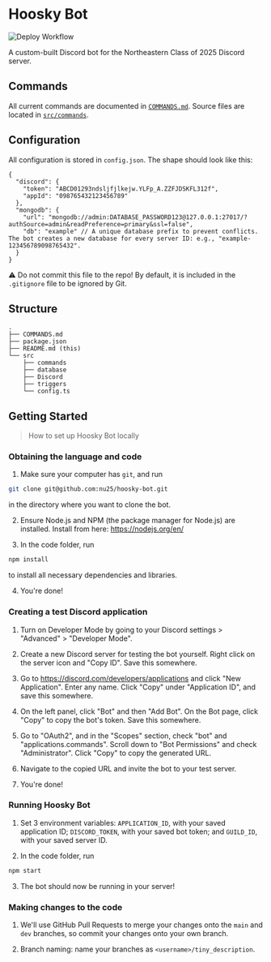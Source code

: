 # Hoosky Bot

![Deploy Workflow](https://github.com/nu25/hoosky-bot/actions/workflows/deploy.yml/badge.svg)

A custom-built Discord bot for the Northeastern Class of 2025 Discord server.

## Commands

All current commands are documented in [`COMMANDS.md`](COMMANDS.md). Source files are located in [`src/commands`](src/commands).

## Configuration

All configuration is stored in `config.json`. The shape should look like this:

```jsonc
{
  "discord": {
    "token": "ABCD01293ndsljfjlkejw.YLFp_A.ZZFJDSKFL312f",
    "appId": "098765432123456789"
  },
  "mongodb": {
    "url": "mongodb://admin:DATABASE_PASSWORD123@127.0.0.1:27017/?authSource=admin&readPreference=primary&ssl=false",
    "db": "example" // A unique database prefix to prevent conflicts. The bot creates a new database for every server ID: e.g., "example-123456789098765432".
  }
}
```

⚠️ Do not commit this file to the repo! By default, it is included in the `.gitignore` file to be ignored by Git.

## Structure

```
.
├── COMMANDS.md
├── package.json
├── README.md (this)
└── src
    ├── commands
    ├── database
    ├── Discord
    ├── triggers
    └── config.ts
```

## Getting Started

> How to set up Hoosky Bot locally

### Obtaining the language and code

1. Make sure your computer has `git`, and run

```bash
git clone git@github.com:nu25/hoosky-bot.git
```

in the directory where you want to clone the bot.

2. Ensure Node.js and NPM (the package manager for Node.js) are installed. Install from here: https://nodejs.org/en/

3. In the code folder, run

```bash
npm install
```

to install all necessary dependencies and libraries.

4. You're done!

### Creating a test Discord application

1. Turn on Developer Mode by going to your Discord settings > "Advanced" > "Developer Mode".

2. Create a new Discord server for testing the bot yourself. Right click on the server icon and "Copy ID". Save this somewhere.

3. Go to https://discord.com/developers/applications and click "New Application". Enter any name. Click "Copy" under "Application ID", and save this somewhere.

4. On the left panel, click "Bot" and then "Add Bot". On the Bot page, click "Copy" to copy the bot's token. Save this somewhere.

5. Go to "OAuth2", and in the "Scopes" section, check "bot" and "applications.commands". Scroll down to "Bot Permissions" and check "Administrator". Click "Copy" to copy the generated URL.

6. Navigate to the copied URL and invite the bot to your test server.

7. You're done!

### Running Hoosky Bot

1. Set 3 environment variables: `APPLICATION_ID`, with your saved application ID; `DISCORD_TOKEN`, with your saved bot token; and `GUILD_ID`, with your saved server ID.

2. In the code folder, run

```bash
npm start
```

3. The bot should now be running in your server!

### Making changes to the code

1. We'll use GitHub Pull Requests to merge your changes onto the `main` and `dev` branches, so commit your changes onto your own branch.

2. Branch naming: name your branches as `<username>/tiny_description`.
